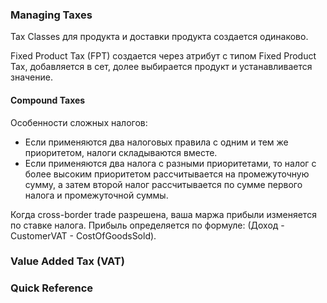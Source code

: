 ### Managing Taxes

 Tax Classes для продукта и доставки продукта создается одинаково. 
 
 Fixed Product Tax (FPT) создается через атрибут c типом Fixed Product Tax, добавляется в сет, долее выбирается продукт 
 и устанавливается значение.
 
 #### Compound Taxes
 
 Особенности сложных налогов:
 * Если применяются два налоговых правила с одним и тем же приоритетом, налоги складываются вместе.
 * Если применяются два налога с разными приоритетами, то налог с более высоким приоритетом рассчитывается на 
 промежуточную сумму, а затем второй налог рассчитывается по сумме первого налога и промежуточной суммы.
 
 
 Когда cross-border trade разрешена, ваша маржа прибыли изменяется по ставке налога. 
 Прибыль определяется по формуле: (Доход - CustomerVAT - CostOfGoodsSold).

### Value Added Tax (VAT)
### Quick Reference